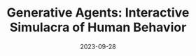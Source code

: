 ---
title: 'Generative Agents: Interactive Simulacra of Human Behavior'
authors: "Joon Sung Park, Joseph C. O'Brien, Carrie J. Cai, Meredith Ringel Morris, Percy Liang, Michael S. Bernstein"
venue: "UIST '23"
doi: 'https://doi.org/10.48550/arXiv.2304.03442'
reason: 'LLM + UIST + Soical simulation.'
picked_by: 'Huaishu'
date: 2023-09-28
---